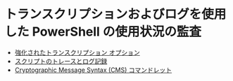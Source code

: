 # トランスクリプションおよびログを使用した PowerShell の使用状況の監査

- [強化されたトランスクリプション オプション](audit_transcript.md)
- [スクリプトのトレースとログ記録](audit_script.md)
- [Cryptographic Message Syntax (CMS) コマンドレット](audit_cms.md)


<!--HONumber=Oct16_HO1-->


